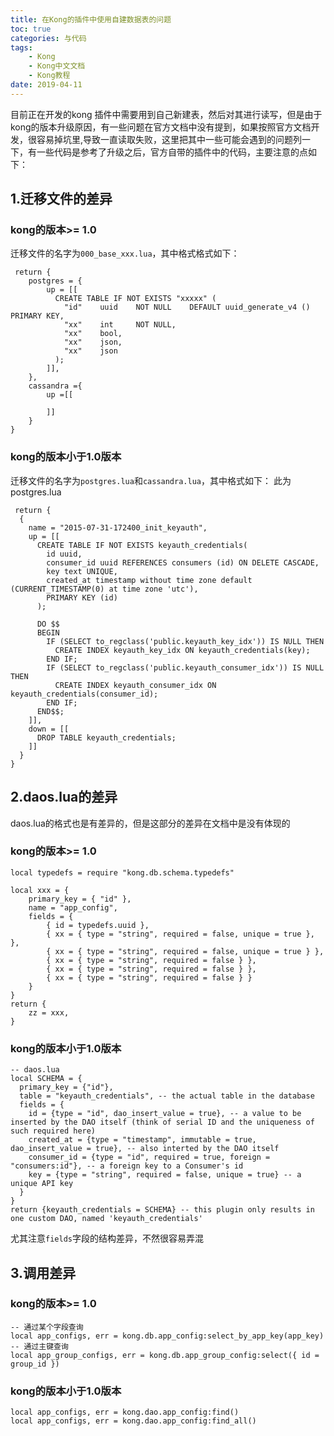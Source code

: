 ```yaml
---
title: 在Kong的插件中使用自建数据表的问题
toc: true
categories: 与代码
tags: 
	- Kong
	- Kong中文文档
	- Kong教程
date: 2019-04-11
---
```


目前正在开发的kong 插件中需要用到自己新建表，然后对其进行读写，但是由于kong的版本升级原因，有一些问题在官方文档中没有提到，如果按照官方文档开发，很容易掉坑里,导致一直读取失败，这里把其中一些可能会遇到的问题列一下，有一些代码是参考了升级之后，官方自带的插件中的代码，主要注意的点如下：

## 1.迁移文件的差异

### kong的版本>= 1.0
迁移文件的名字为`000_base_xxx.lua`，其中格式格式如下：

```
 return {
    postgres = {
        up = [[
          CREATE TABLE IF NOT EXISTS "xxxxx" (
            "id"	uuid	NOT NULL	DEFAULT uuid_generate_v4 ()	PRIMARY KEY,
            "xx"	int		NOT NULL,
            "xx"	bool,
            "xx"	json,
            "xx"	json
          );
        ]],
    },
    cassandra ={
        up =[[

        ]]
    }
}

```
 
### kong的版本小于1.0版本
迁移文件的名字为`postgres.lua`和`cassandra.lua`，其中格式如下：
此为postgres.lua

```
 return {
  {
    name = "2015-07-31-172400_init_keyauth",
    up = [[
      CREATE TABLE IF NOT EXISTS keyauth_credentials(
        id uuid,
        consumer_id uuid REFERENCES consumers (id) ON DELETE CASCADE,
        key text UNIQUE,
        created_at timestamp without time zone default (CURRENT_TIMESTAMP(0) at time zone 'utc'),
        PRIMARY KEY (id)
      );

      DO $$
      BEGIN
        IF (SELECT to_regclass('public.keyauth_key_idx')) IS NULL THEN
          CREATE INDEX keyauth_key_idx ON keyauth_credentials(key);
        END IF;
        IF (SELECT to_regclass('public.keyauth_consumer_idx')) IS NULL THEN
          CREATE INDEX keyauth_consumer_idx ON keyauth_credentials(consumer_id);
        END IF;
      END$$;
    ]],
    down = [[
      DROP TABLE keyauth_credentials;
    ]]
  }
}
```
 
## 2.daos.lua的差异
daos.lua的格式也是有差异的，但是这部分的差异在文档中是没有体现的
 
### kong的版本>= 1.0

```
local typedefs = require "kong.db.schema.typedefs"

local xxx = {
    primary_key = { "id" },
    name = "app_config",
    fields = {
        { id = typedefs.uuid },
        { xx = { type = "string", required = false, unique = true }, },
        { xx = { type = "string", required = false, unique = true } },
        { xx = { type = "string", required = false } },
        { xx = { type = "string", required = false } },
        { xx = { type = "string", required = false } }
    }
}
return {
    zz = xxx,
}
```

 
### kong的版本小于1.0版本
 
```
-- daos.lua
local SCHEMA = {
  primary_key = {"id"},
  table = "keyauth_credentials", -- the actual table in the database
  fields = {
    id = {type = "id", dao_insert_value = true}, -- a value to be inserted by the DAO itself (think of serial ID and the uniqueness of such required here)
    created_at = {type = "timestamp", immutable = true, dao_insert_value = true}, -- also interted by the DAO itself
    consumer_id = {type = "id", required = true, foreign = "consumers:id"}, -- a foreign key to a Consumer's id
    key = {type = "string", required = false, unique = true} -- a unique API key
  }
}
return {keyauth_credentials = SCHEMA} -- this plugin only results in one custom DAO, named 'keyauth_credentials'

```

尤其注意`fields`字段的结构差异，不然很容易弄混

## 3.调用差异

### kong的版本>= 1.0

```
-- 通过某个字段查询
local app_configs, err = kong.db.app_config:select_by_app_key(app_key)
-- 通过主键查询
local app_group_configs, err = kong.db.app_group_config:select({ id = group_id })
```

### kong的版本小于1.0版本

```
local app_configs, err = kong.dao.app_config:find()
local app_configs, err = kong.dao.app_config:find_all()
```



